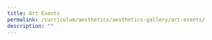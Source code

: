 ```yaml
---
title: Art Events
permalink: /curriculum/aesthetics/aesthetics-gallery/art-events/
description: ""
---
```

